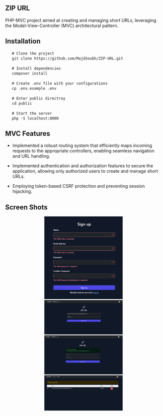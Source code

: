 ## ZIP URL

PHP-MVC project aimed at creating and managing short URLs, leveraging the Model-View-Controller (MVC) architectural pattern.

## Installation

```shell
   # Clone the project
   git clone https://github.com/MajdSoubh/ZIP-URL.git

   # Install dependencies
   composer install

   # Create .env file with your configurations
   cp .env.example .env

   # Enter public directroy
   cd public

   # Start the server
   php -S localhost:8000
```

## MVC Features

- Implemented a robust routing system that efficiently maps incoming requests to the appropriate controllers, enabling seamless navigation and URL handling.

- Implemented authentication and authorization features to secure the application, allowing only authorized users to create and manage short URLs.

- Employing token-based CSRF protection and preventing session hijacking.

## Screen Shots

<p align="center">
<img src="screenshots/signup.PNG" alt="Sign up" width="50%" >
<img src="screenshots/dashboard_plain.PNG" alt="New Link" width="50%" >
<img src="screenshots/dashboard.PNG" alt="Link Created" width="50%" >
<img src="screenshots/links.PNG" alt="Links" width="50%" >
</p>
